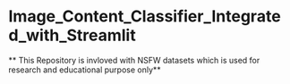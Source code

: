 # Image_Content_Classifier_Integrated_with_Streamlit
** This Repository  is invloved with NSFW datasets which is used for research and educational purpose only**
